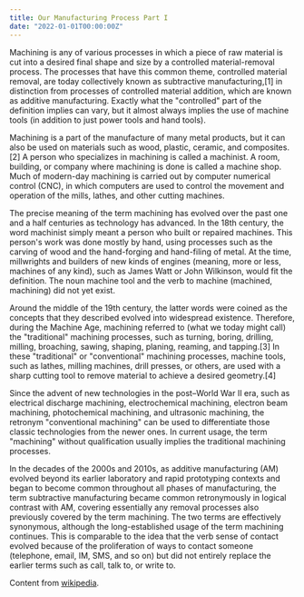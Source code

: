 ```yaml
---
title: Our Manufacturing Process Part I
date: "2022-01-01T00:00:00Z"
---
```

Machining is any of various processes in which a piece of raw material is cut into a desired final shape and size by a controlled material-removal process. The processes that have this common theme, controlled material removal, are today collectively known as subtractive manufacturing,[1] in distinction from processes of controlled material addition, which are known as additive manufacturing. Exactly what the "controlled" part of the definition implies can vary, but it almost always implies the use of machine tools (in addition to just power tools and hand tools).

Machining is a part of the manufacture of many metal products, but it can also be used on materials such as wood, plastic, ceramic, and composites.[2] A person who specializes in machining is called a machinist. A room, building, or company where machining is done is called a machine shop. Much of modern-day machining is carried out by computer numerical control (CNC), in which computers are used to control the movement and operation of the mills, lathes, and other cutting machines.

The precise meaning of the term machining has evolved over the past one and a half centuries as technology has advanced. In the 18th century, the word machinist simply meant a person who built or repaired machines. This person's work was done mostly by hand, using processes such as the carving of wood and the hand-forging and hand-filing of metal. At the time, millwrights and builders of new kinds of engines (meaning, more or less, machines of any kind), such as James Watt or John Wilkinson, would fit the definition. The noun machine tool and the verb to machine (machined, machining) did not yet exist.

Around the middle of the 19th century, the latter words were coined as the concepts that they described evolved into widespread existence. Therefore, during the Machine Age, machining referred to (what we today might call) the "traditional" machining processes, such as turning, boring, drilling, milling, broaching, sawing, shaping, planing, reaming, and tapping.[3] In these "traditional" or "conventional" machining processes, machine tools, such as lathes, milling machines, drill presses, or others, are used with a sharp cutting tool to remove material to achieve a desired geometry.[4]

Since the advent of new technologies in the post–World War II era, such as electrical discharge machining, electrochemical machining, electron beam machining, photochemical machining, and ultrasonic machining, the retronym "conventional machining" can be used to differentiate those classic technologies from the newer ones. In current usage, the term "machining" without qualification usually implies the traditional machining processes.

In the decades of the 2000s and 2010s, as additive manufacturing (AM) evolved beyond its earlier laboratory and rapid prototyping contexts and began to become common throughout all phases of manufacturing, the term subtractive manufacturing became common retronymously in logical contrast with AM, covering essentially any removal processes also previously covered by the term machining. The two terms are effectively synonymous, although the long-established usage of the term machining continues. This is comparable to the idea that the verb sense of contact evolved because of the proliferation of ways to contact someone (telephone, email, IM, SMS, and so on) but did not entirely replace the earlier terms such as call, talk to, or write to.

Content from [wikipedia](https://en.wikipedia.org/wiki/Machining).
